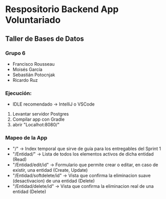 # Respositorio Backend App Voluntariado 

## Taller de Bases de Datos

### Grupo 6
* Francisco Rousseau
* Moisés García
* Sebastián Potocnjak
* Ricardo Ruz

### Ejecución:

* IDLE recomendado -> IntelliJ o VSCode

1. Levantar servidor Postgres
2. Compilar app con Gradle 
3. abrir "Localhot:8080/"


### Mapeo de la App

* "/" -> Index temporal que sirve de guía para los entregables del Sprint 1
* "/Entidad/" -> Lista de todos los elementos activos de dicha entidad (Read)
* "/Entidad/edit/id" -> Formulario que permite crear o editar, en caso de existir, una entidad (Create, Update)
* "/Entidad/softdelete/id" -> Vista que confirma la eliminacion suave (desactivacion) de una entidad (Delete)
* "/Entidad/delete/id" -> Vista que confirma la eliminacion real de una entidad (Delete)
